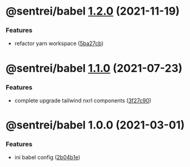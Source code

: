 # @sentrei/babel [1.2.0](https://github.com/sentrei/sentrei/compare/@sentrei/babel@1.1.0...@sentrei/babel@1.2.0) (2021-11-19)

### Features

- refactor yarn workspace ([5ba27cb](https://github.com/sentrei/sentrei/commit/5ba27cb09888cd99d6e5669db7cce7e75753065b))

# @sentrei/babel [1.1.0](https://github.com/sentrei/sentrei/compare/@sentrei/babel@1.0.0...@sentrei/babel@1.1.0) (2021-07-23)

### Features

- complete upgrade tailwind nxrl components ([3f27c90](https://github.com/sentrei/sentrei/commit/3f27c90c9530015fd5d74574414604fa1e8fe271))

# @sentrei/babel 1.0.0 (2021-03-01)

### Features

- ini babel config ([2b04b1e](https://github.com/sentrei/sentrei/commit/2b04b1e59e1a6e6921928bc732575d8894daa482))
